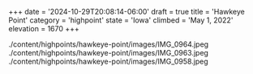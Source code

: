 +++
date = '2024-10-29T20:08:14-06:00'
draft = true
title = 'Hawkeye Point'
category = 'highpoint'
state = 'Iowa'
climbed = 'May 1, 2022'
elevation = 1670
+++

./content/highpoints/hawkeye-point/images/IMG_0964.jpeg
./content/highpoints/hawkeye-point/images/IMG_0963.jpeg
./content/highpoints/hawkeye-point/images/IMG_0958.jpeg
